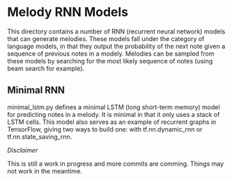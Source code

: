 # Melody RNN Models

This directory contains a number of RNN (recurrent neural network) models that can generate melodies. These models fall under the category of language models, in that they output the probability of the next note given a sequence of previous notes in a modely. Melodies can be sampled from these models by searching for the most likely sequence of notes (using beam search for example).

## Minimal RNN

minimal_lstm.py defines a minimal LSTM (long short-term memory) model for predicting notes in a melody. It is minimal in that it only uses a stack of LSTM cells. This model also serves as an example of recurrent graphs in TensorFlow, giving two ways to build one: with tf.nn.dynamic_rnn or tf.nn.state_saving_rnn.

*Disclaimer*

This is still a work in progress and more commits are comming. Things may not work in the meantime.